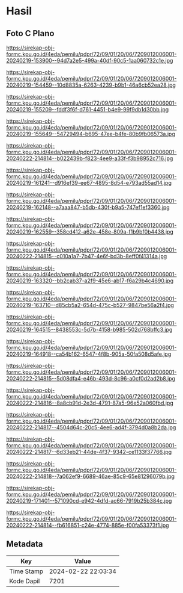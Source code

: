# Hasil

## Foto C Plano

https://sirekap-obj-formc.kpu.go.id/4eda/pemilu/pdpr/72/09/01/20/06/7209012006001-20240219-153900--94d7a2e5-499a-40df-90c5-1aa060732c1e.jpg

https://sirekap-obj-formc.kpu.go.id/4eda/pemilu/pdpr/72/09/01/20/06/7209012006001-20240219-154459--10d8835a-6263-4239-b9b1-46a6cb52ea28.jpg

https://sirekap-obj-formc.kpu.go.id/4eda/pemilu/pdpr/72/09/01/20/06/7209012006001-20240219-155209--fddf3f6f-d761-4451-b4e9-99f9db1d30bb.jpg

https://sirekap-obj-formc.kpu.go.id/4eda/pemilu/pdpr/72/09/01/20/06/7209012006001-20240219-155649--54729494-b695-47ee-b4fe-80b9fb06573a.jpg

https://sirekap-obj-formc.kpu.go.id/4eda/pemilu/pdpr/72/09/01/20/06/7209012006001-20240222-214814--b022439b-f823-4ee9-a33f-f3b98952c716.jpg

https://sirekap-obj-formc.kpu.go.id/4eda/pemilu/pdpr/72/09/01/20/06/7209012006001-20240219-161241--d916ef39-ee67-4895-8d54-e793ad55ad14.jpg

https://sirekap-obj-formc.kpu.go.id/4eda/pemilu/pdpr/72/09/01/20/06/7209012006001-20240219-162148--a7aaa847-b5db-430f-b9a5-747ef1ef3360.jpg

https://sirekap-obj-formc.kpu.go.id/4eda/pemilu/pdpr/72/09/01/20/06/7209012006001-20240219-162559--358cd412-a62e-458e-809a-f1b9bf0b4438.jpg

https://sirekap-obj-formc.kpu.go.id/4eda/pemilu/pdpr/72/09/01/20/06/7209012006001-20240222-214815--c010a1a7-7b47-4e6f-bd3b-8eff0f41314a.jpg

https://sirekap-obj-formc.kpu.go.id/4eda/pemilu/pdpr/72/09/01/20/06/7209012006001-20240219-163320--bb2cab37-a2f9-45e6-ab17-f6a29b4c4690.jpg

https://sirekap-obj-formc.kpu.go.id/4eda/pemilu/pdpr/72/09/01/20/06/7209012006001-20240219-163710--d85cb5a2-654d-475c-b527-9847be56a2f4.jpg

https://sirekap-obj-formc.kpu.go.id/4eda/pemilu/pdpr/72/09/01/20/06/7209012006001-20240219-164515--8438553c-5d7b-4158-b985-502d768bffc3.jpg

https://sirekap-obj-formc.kpu.go.id/4eda/pemilu/pdpr/72/09/01/20/06/7209012006001-20240219-164918--ca54b162-6547-4f8b-905a-50fa508d5afe.jpg

https://sirekap-obj-formc.kpu.go.id/4eda/pemilu/pdpr/72/09/01/20/06/7209012006001-20240222-214815--5d08dfa4-e46b-493d-8c96-a0cf0d2ad2b8.jpg

https://sirekap-obj-formc.kpu.go.id/4eda/pemilu/pdpr/72/09/01/20/06/7209012006001-20240222-214816--8a8cb91d-2e3d-4791-87a5-96e52a060fbd.jpg

https://sirekap-obj-formc.kpu.go.id/4eda/pemilu/pdpr/72/09/01/20/06/7209012006001-20240222-214817--4504d64c-20c5-4ee6-ad4f-3794d0a8b2da.jpg

https://sirekap-obj-formc.kpu.go.id/4eda/pemilu/pdpr/72/09/01/20/06/7209012006001-20240222-214817--6d33eb21-44de-4f37-9342-ce1133f37766.jpg

https://sirekap-obj-formc.kpu.go.id/4eda/pemilu/pdpr/72/09/01/20/06/7209012006001-20240222-214818--7a062ef9-6689-46ae-85c9-65e81296079b.jpg

https://sirekap-obj-formc.kpu.go.id/4eda/pemilu/pdpr/72/09/01/20/06/7209012006001-20240219-171401--571090cd-e942-4dfd-ac66-7919b25b384c.jpg

https://sirekap-obj-formc.kpu.go.id/4eda/pemilu/pdpr/72/09/01/20/06/7209012006001-20240222-214814--fb616851-c24e-4774-885e-f00fa53373f1.jpg


## Metadata

| Key        | Value               |
| ---------- | ------------------- |
| Time Stamp | 2024-02-22 22:03:34 |
| Kode Dapil | 7201                |



